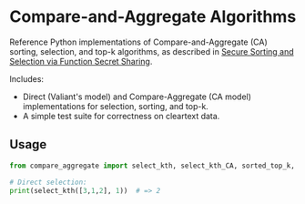 # Compare-and-Aggregate Algorithms

Reference Python implementations of Compare-and-Aggregate (CA) sorting, selection, and top-k algorithms, as described in [Secure Sorting and Selection via Function Secret Sharing](https://dl.acm.org/doi/10.1145/3658644.3690359).

Includes:
- Direct (Valiant's model) and Compare-Aggregate (CA model) implementations for selection, sorting, and top-k.
- A simple test suite for correctness on cleartext data.

## Usage

```python
from compare_aggregate import select_kth, select_kth_CA, sorted_top_k, sorted_top_k_CA

# Direct selection:
print(select_kth([3,1,2], 1))  # => 2
```
